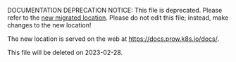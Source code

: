 DOCUMENTATION DEPRECATION NOTICE: This file is deprecated. Please refer to the
[new migrated
location](https://docs.prow.k8s.io/docs/getting-started-deploy/).
Please do not edit this file; instead, make changes to the new location!

The new location is served on the web at
https://docs.prow.k8s.io/docs/.

This file will be deleted on 2023-02-28.

